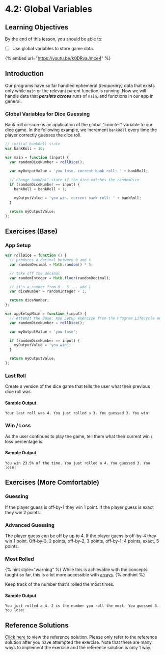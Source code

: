 # 4.2: Global Variables

## Learning Objectives

By the end of this lesson, you should be able to:

* [ ] Use global variables to store game data.

{% embed url="https://youtu.be/k0DRvaJmce4" %}

## Introduction

Our programs have so far handled ephemeral _(temporary)_ data that exists only while `main` or the relevant parent function is running. Now we will handle data that _**persists across**_ runs of `main`, and functions in our app in general.

### Global Variables for Dice Guessing

Bank roll or score is an application of the global "counter" variable to our dice game. In the following example, we increment `bankRoll` every time the player correctly guesses the dice roll.

```javascript
// initial bankRoll state
var bankRoll = 10;

var main = function (input) {
  var randomDiceNumber = rollDice();

  var myOutputValue = 'you lose. current bank roll: ' + bankRoll;
  
  // change bankRoll state if the dice matches the randomDice
  if (randomDiceNumber == input) {
    bankRoll = bankRoll + 1;

    myOutputValue = 'you win. current bank roll: ' + bankRoll;
  }

  return myOutputValue;
};
```

## Exercises (Base)

### **App Setup**

```javascript
var rollDice = function () {
  // produces a decimal between 0 and 6
  var randomDecimal = Math.random() * 6;

  // take off the decimal
  var randomInteger = Math.floor(randomDecimal);

  // it's a number from 0 - 5 ... add 1
  var diceNumber = randomInteger + 1;

  return diceNumber;
};

var appSetupMain = function (input) {
  // Attempt the Base: App Setup exercise from the Program Lifecycle and State module below with appSetupMain as the main function.
  var randomDiceNumber = rollDice();

  var myOutputValue = 'you lose';

  if (randomDiceNumber == input) {
    myOutputValue = 'you win';
  }

  return myOutputValue;
};
```

### **Last Roll**

Create a version of the dice game that tells the user what their previous dice roll was.

#### Sample Output

`Your last roll was 4. You just rolled a 3. You guessed 3. You win!`

### **Win / Loss**

As the user continues to play the game, tell them what their current win / loss percentage is.

#### Sample Output

`You win 23.5% of the time. You just rolled a 4. You guessed 3. You lose!`

## Exercises (More Comfortable)

### **Guessing**

If the player guess is off-by-1 they win 1 point. If the player guess is exact they win 2 points.

### **Advanced Guessing**

The player guess can be off by up to 4. If the player guess is off-by-4 they win 1 point. Off-by-3, 2 points, off-by-2, 3 points, off-by-1, 4 points, exact, 5 points.

### **Most Rolled**

{% hint style="warning" %}
While this is achievable with the concepts taught so far, this is a lot more accessible with [arrays](../1-data-types-structures-and-manipulations/1.3-arrays.md).
{% endhint %}

Keep track of the number that's rolled the most times.

#### Sample Output

`You just rolled a 4. 2 is the number you roll the most. You guessed 3. You lose!`

## Reference Solutions

[Click here ](https://github.com/rocketacademy/basics-starter-code/blob/8.1-refSolns-moreComfortable/script.js)to view the reference solution. Please only refer to the reference solution after you have attempted the exercise. Note that there are many ways to implement the exercise and the reference solution is only 1 way.
